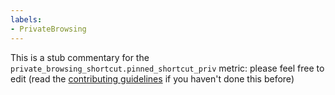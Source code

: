 ```yaml
---
labels:
- PrivateBrowsing
---
```

This is a stub commentary for the `private_browsing_shortcut.pinned_shortcut_priv` metric: please feel free to edit (read the
[contributing guidelines](https://github.com/mozilla/glean-annotations/blob/main/CONTRIBUTING.md)
if you haven't done this before)
